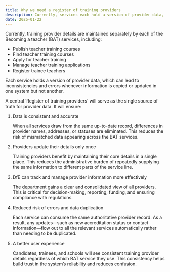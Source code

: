 ```yaml
---
title: Why we need a register of training providers
description: Currently, services each hold a version of provider data, which can lead to inconsistencies and errors whenever information is copied or updated in one system but not another
date: 2025-01-22
---
```


Currently, training provider details are maintained separately by each of the Becoming a teacher (BAT) services, including:

- Publish teacher training courses
- Find teacher training courses
- Apply for teacher training
- Manage teacher training applications
- Register trainee teachers

Each service holds a version of provider data, which can lead to inconsistencies and errors whenever information is copied or updated in one system but not another.

A central ‘Register of training providers’ will serve as the single source of truth for provider data. It will ensure:

1. Data is consistent and accurate

    When all services draw from the same up-to-date record, differences in provider names, addresses, or statuses are eliminated. This reduces the risk of mismatched data appearing across the BAT services.

2. Providers update their details only once

    Training providers benefit by maintaining their core details in a single place. This reduces the administrative burden of repeatedly supplying the same information to different parts of the service line.

3. DfE can track and manage provider information more effectively

    The department gains a clear and consolidated view of all providers. This is critical for decision-making, reporting, funding, and ensuring compliance with regulations.

4. Reduced risk of errors and data duplication

    Each service can consume the same authoritative provider record. As a result, any updates—such as new accreditation status or contact information—flow out to all the relevant services automatically rather than needing to be duplicated.

5. A better user experience

    Candidates, trainees, and schools will see consistent training provider details regardless of which BAT service they use. This consistency helps build trust in the system’s reliability and reduces confusion.
